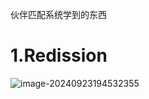 伙伴匹配系统学到的东西

# 1.Redission

![image-20240923194532355](https://hahaha310.oss-cn-qingdao.aliyuncs.com/image-20240923194532355.png)